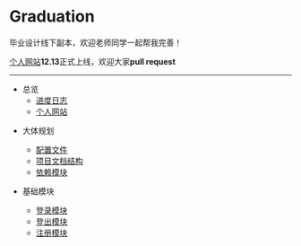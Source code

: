 # Graduation
毕业设计线下副本，欢迎老师同学一起帮我完善！

[个人网站](https://totix.herokuapp.com/)**12.13**正式上线，欢迎大家**pull request** 

---

* 总览
  - [进度日志](MD/进度日志.md)  
  - [个人网站](https://totix.herokuapp.com/)


- 大体规划

  - [配置文件](MD/配置文件.md)
  - [项目文档结构](MD/项目文档结构.md)
  - [依赖模块](MD/依赖模块.md)

- 基础模块

  - [登录模块](MD/登录模块.md)
  - [登出模块](MD/登出模块.md)
  - [注册模块](MD/注册模块.md)

  ​